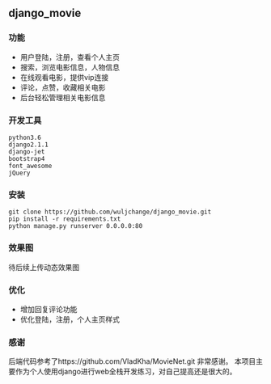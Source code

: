 ## django_movie
### 功能
- 用户登陆，注册，查看个人主页
- 搜索，浏览电影信息，人物信息
- 在线观看电影，提供vip连接
- 评论，点赞，收藏相关电影
- 后台轻松管理相关电影信息
### 开发工具
    python3.6
    django2.1.1  
    django-jet  
    bootstrap4
    font_awesome  
    jQuery  
### 安装
    git clone https://github.com/wuljchange/django_movie.git
    pip install -r requirements.txt
    python manage.py runserver 0.0.0.0:80
### 效果图
待后续上传动态效果图
### 优化
- 增加回复评论功能
- 优化登陆，注册，个人主页样式
### 感谢
后端代码参考了https://github.com/VladKha/MovieNet.git 非常感谢。
本项目主要作为个人使用django进行web全栈开发练习，对自己提高还是很大的。
